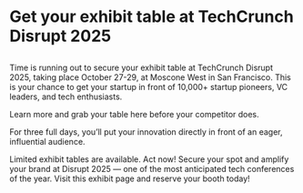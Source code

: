 # Get your exhibit table at TechCrunch Disrupt 2025
## 
Time is running out to secure your exhibit table at TechCrunch Disrupt 2025, taking place October 27-29, at Moscone West in San Francisco. This is your chance to get your startup in front of 10,000+ startup pioneers, VC leaders, and tech enthusiasts.

Learn more and grab your table here before your competitor does.

For three full days, you’ll put your innovation directly in front of an eager, influential audience.

Limited exhibit tables are available. Act now! Secure your spot and amplify your brand at Disrupt 2025 — one of the most anticipated tech conferences of the year. Visit this exhibit page and reserve your booth today!
